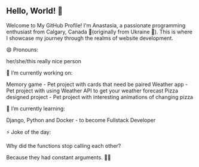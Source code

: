 ## Hello, World! 👋

Welcome to My GitHub Profile!
I'm Anastasia, a passionate programming enthusiast from Calgary, Canada 🍁(originally from Ukraine 🥟). This is where I showcase my journey through the realms of website development.

😄 Pronouns:

her/she/this really nice person

🔭 I’m currently working on:

Memory game - Pet project with cards that need be paired
Weather app - Pet project with using Weather API to get your weather forecast
Pizza designed project - Pet project with interesting animations of changing pizza

🌱 I’m currently learning:

Django, Python and Docker - to become Fullstack Developer

⚡ Joke of the day:

Why did the functions stop calling each other?

Because they had constant arguments. 🥊🥊
